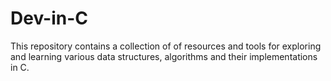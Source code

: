 # Dev-in-C
This repository contains a collection of of resources and tools for exploring and learning various data structures, algorithms and their implementations in C.
